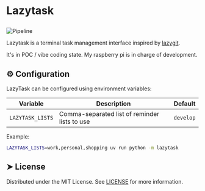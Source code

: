 # <p>Lazytask</p>

![Pipeline](https://github.com/florianbellmann/lazytask/actions/workflows/go.yml/badge.svg)

Lazytask is a terminal task management interface inspired by [lazygit](https://github.com/jesseduffield/lazygit).

It's in POC / vibe coding state. My raspberry pi is in charge of development.

## ⚙️ Configuration

LazyTask can be configured using environment variables:

| Variable         | Description                                   | Default   |
| ---------------- | --------------------------------------------- | --------- |
| `LAZYTASK_LISTS` | Comma-separated list of reminder lists to use | `develop` |

Example:

```sh
LAZYTASK_LISTS=work,personal,shopping uv run python -m lazytask
```

## ➤ License

Distributed under the MIT License. See [LICENSE](LICENSE) for more information.
